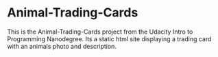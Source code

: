# Animal-Trading-Cards
This is the Animal-Trading-Cards project from the Udacity Intro to Programming Nanodegree. 
Its a static html site displaying a trading card with an animals photo and description.
